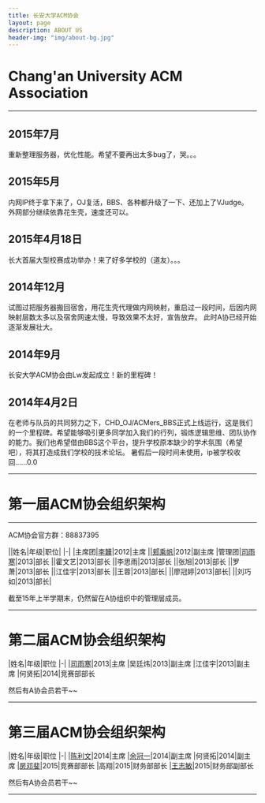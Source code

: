 ```yaml
---
title: 长安大学ACM协会
layout: page
description: ABOUT US
header-img: "img/about-bg.jpg"
---
```



# Chang'an University ACM Association

---


## 2015年7月

重新整理服务器，优化性能。希望不要再出太多bug了，哭。。。


## 2015年5月

内网IP终于拿下来了，OJ复活，BBS、各种都升级了一下、还加上了VJudge。
外网部分继续依靠花生壳，速度还可以。

## 2015年4月18日

长大首届大型校赛成功举办！来了好多学校的（道友）。。。

## 2014年12月

试图过把服务器搬回宿舍，用花生壳代理做内网映射，重启过一段时间，后因内网映射层数太多以及宿舍网速太慢，导致效果不太好，宣告放弃。
此时A协已经开始逐渐发展壮大。

## 2014年9月

长安大学ACM协会由Lw发起成立！新的里程碑！

## 2014年4月2日

在老师与队员的共同努力之下，CHD_OJ/ACMers_BBS正式上线运行，这是我们的一个里程碑。希望能够吸引更多同学加入我们的行列，锻炼逻辑思维、团队协作的能力。我们也希望借由BBS这个平台，提升学校原本缺少的学术氛围（希望吧），将其打造成我们学校的技术论坛。
暑假后一段时间未使用，ip被学校收回......0.0

---

# 第一届ACM协会组织架构

---

ACM协会官方群：88837395

||姓名|年级|职位|
|-|
|主席团|[李韡](http://bigballon.github.io/)|2012|主席
||[郏乘帆](http://jcf94.github.io/)|2012|副主席
|管理团|[司雨寒](http://www.cnblogs.com/AOQNRMGYXLMV/)|2013|部长
||霍文艺|2013|部长
||李思雨|2013|部长
||张旭|2013|部长
||罗萧|2013|部长
||江佳宇|2013|部长
||王蓉|2013|部长|
||廖冠婷|2013|部长|
||刘巧如|2013|部长|

截至15年上半学期末，仍然留在A协组织中的管理层成员。

---

# 第二届ACM协会组织架构

|姓名|年级|职位
|-|
|[司雨寒](http://www.cnblogs.com/AOQNRMGYXLMV/)|2013|主席
|吴廷炜|2013|副主席
|江佳宇|2013|副主席
|何贤拓|2014|竞赛部部长

然后有A协会员若干~~

---

# 第三届ACM协会组织架构

|姓名|年级|职位
|-|
|[陈利文](http://home.cnblogs.com/u/smile-0/)|2014|主席
|[余冠一](http://home.cnblogs.com/u/Aguin/)|2014|副主席
|何贤拓|2014|副主席
|[房邓斐](http://home.cnblogs.com/u/Aguin/)|2015|竞赛部部长
|高翔|2015|财务部部长
|[王志敏](http://home.cnblogs.com/u/littlepear/)|2015|财务部副部长

然后有A协会员若干~~

---